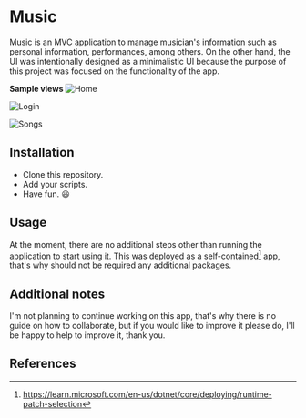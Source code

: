 # Music
Music is an MVC application to manage musician's information such as personal information, performances, among others. 
On the other hand, the UI was intentionally designed as a minimalistic UI because the purpose of this project was focused on the functionality of the app. 
										
**Sample views**
![Home](https://github.com/NicolasKeidong/MVC_Music_Solution/assets/122652469/888a36a4-65cb-4351-b9dc-ac873b89a0fc)

![Login](https://github.com/NicolasKeidong/MVC_Music_Solution/assets/122652469/7081eb04-9600-4e79-bcfc-f39cfc64f84f)

![Songs](https://github.com/NicolasKeidong/MVC_Music_Solution/assets/122652469/1402b3e3-b0e8-4fa4-9f04-e98d90192538)

## Installation
- Clone this repository.
- Add your scripts.
- Have fun. :smiley:

## Usage
At the moment, there are no additional steps other than running the application to start using it. This was deployed as a self-contained[^1] app, that's why should not be required any additional packages.

## Additional notes
I'm not planning to continue working on this app, that's why there is no guide on how to collaborate, but if you would like to improve it please do, I'll be happy to help to improve it, thank you.

## References
[^1]: https://learn.microsoft.com/en-us/dotnet/core/deploying/runtime-patch-selection
